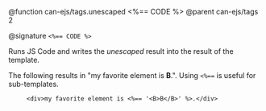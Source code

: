 @function can-ejs/tags.unescaped <%== CODE %>
@parent can-ejs/tags 2

@signature `<%== CODE %>`

Runs JS Code and writes the _unescaped_ result into the result of the template.

The following results in "my favorite element is <B>B</B>.". Using `<%==` is useful
for sub-templates.

         <div>my favorite element is <%== '<B>B</B>' %>.</div>
